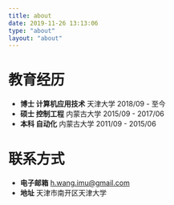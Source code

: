 ```yaml
---
title: about
date: 2019-11-26 13:13:06
type: "about"
layout: "about"
---
```



# 教育经历
* <b>博士 计算机应用技术</b>
天津大学
2018/09 - 至今
* <b>硕士 控制工程</b>
内蒙古大学
2015/09 - 2017/06
* <b>本科 自动化</b>
内蒙古大学
2011/09 - 2015/06

# 联系方式
* <b>电子邮箱</b>
h.wang.imu@gmail.com
* <b>地址</b>
天津市南开区天津大学
